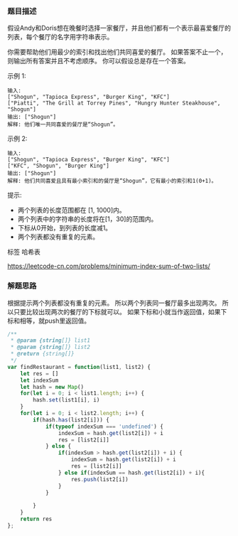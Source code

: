 ### 题目描述

假设Andy和Doris想在晚餐时选择一家餐厅，并且他们都有一个表示最喜爱餐厅的列表，每个餐厅的名字用字符串表示。

你需要帮助他们用最少的索引和找出他们共同喜爱的餐厅。 如果答案不止一个，则输出所有答案并且不考虑顺序。 你可以假设总是存在一个答案。

示例 1:
```
输入:
["Shogun", "Tapioca Express", "Burger King", "KFC"]
["Piatti", "The Grill at Torrey Pines", "Hungry Hunter Steakhouse", "Shogun"]
输出: ["Shogun"]
解释: 他们唯一共同喜爱的餐厅是“Shogun”。
```
示例 2:
```
输入:
["Shogun", "Tapioca Express", "Burger King", "KFC"]
["KFC", "Shogun", "Burger King"]
输出: ["Shogun"]
解释: 他们共同喜爱且具有最小索引和的餐厅是“Shogun”，它有最小的索引和1(0+1)。
```
提示:

- 两个列表的长度范围都在 [1, 1000]内。
- 两个列表中的字符串的长度将在[1，30]的范围内。
- 下标从0开始，到列表的长度减1。
- 两个列表都没有重复的元素。

标签 哈希表

https://leetcode-cn.com/problems/minimum-index-sum-of-two-lists/


### 解题思路

根据提示两个列表都没有重复的元素。
所以两个列表同一餐厅最多出现两次。
所以只要比较出现两次的餐厅的下标就可以。
如果下标和小就当作返回值，如果下标和相等，就push里返回值。


```js
/**
 * @param {string[]} list1
 * @param {string[]} list2
 * @return {string[]}
 */
var findRestaurant = function(list1, list2) {
    let res = []
    let indexSum
    let hash = new Map()
    for(let i = 0; i < list1.length; i++) {
        hash.set(list1[i], i)
    }
    for(let i = 0; i < list2.length; i++) {
        if(hash.has(list2[i])) {
            if(typeof indexSum === 'undefined') {
                indexSum = hash.get(list2[i]) + i
                res = [list2[i]]
            } else {
                if(indexSum > hash.get(list2[i]) + i) {
                    indexSum = hash.get(list2[i]) + i
                    res = [list2[i]]
                } else if(indexSum == hash.get(list2[i]) + i){
                    res.push(list2[i])
                }
            }
            
        }
    }
    return res
};
```